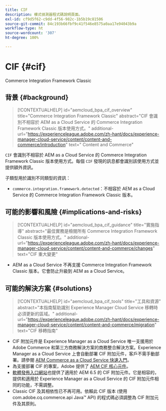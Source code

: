 ```yaml
---
title: CIF
description: 模式偵測器程式碼說明頁面。
exl-id: cf9d5f62-c9dd-4f56-982c-1b5b19c81506
source-git-commit: 84c193b66fbf9c41f546e8575a0aa17e94043b9a
workflow-type: ht
source-wordcount: '307'
ht-degree: 100%

---
```


# CIF {#cif}

Commerce Integration Framework Classic

## 背景 {#background}

>[!CONTEXTUALHELP]
>id="aemcloud_bpa_cif_overview"
>title="Commerce Integration Framework Classic"
>abstract="CIF 會識別不相容於 AEM as a Cloud Service 的 Commerce Integration Framework Classic 版本使用方式。"
>additional-url="https://experienceleague.adobe.com/zh-hant/docs/experience-manager-cloud-service/content/content-and-commerce/introduction" text=" Content and Commerce"

`CIF` 會識別不相容於 AEM as a Cloud Service 的 Commerce Integration Framework Classic 版本使用方式。每個 `CIF` 發現的訊息都會識別該使用方式並提供額外資訊。

子類型用於識別不同類型的資訊：

* `commerce.integration.framework.detected`：不相容於 AEM as a Cloud Service 的 Commerce Integration Framework Classic 版本。


## 可能的影響和風險 {#implications-and-risks}

>[!CONTEXTUALHELP]
>id="aemcloud_bpa_cif_guidance"
>title="實施指導"
>abstract="最佳實務是檢閱所有 Commerce Integration Framework Classic 版本使用方式。"
>additional-url="https://experienceleague.adobe.com/zh-hant/docs/experience-manager-cloud-service/content/content-and-commerce/changes" text="CIF 重大變更"

* AEM as a Cloud Service 不再支援 Commerce Integration Framework Classic 版本。它會防止升級到 AEM as a Cloud Service。

## 可能的解決方案 {#solutions}

>[!CONTEXTUALHELP]
>id="aemcloud_bpa_cif_tools"
>title="工具和資源"
>abstract="本指南幫助識別 Experience Manager Cloud Service 移轉時必須更新的區域。"
>additional-url="https://experienceleague.adobe.com/zh-hant/docs/experience-manager-cloud-service/content/content-and-commerce/migration" text="CIF 移轉指南"

* CIF 附加元件是 Experience Manager as a Cloud Service 唯一支援用於 Adobe Commerce 和第三方商務解決方案的商務整合解決方案。Experience Manager as a Cloud Service 上會自動部署 CIF 附加元件，客戶不需手動部署。請參閱 [AEM Commerce as a Cloud Service 快速入門](https://experienceleague.adobe.com/zh-hant/docs/experience-manager-cloud-service/content/content-and-commerce/storefront/getting-started)。
* 為支援部署 CIF 的專案，Adobe 提供了 [AEM CIF 核心元件](https://github.com/adobe/aem-core-cif-components)。
* [軟體發佈入口網站](https://experience.adobe.com/#/downloads/content/software-distribution/en/aem.html)也提供了適用於 AEM 6.5 的 CIF 附加元件。它是相容的，提供和適用於 Experience Manager as a Cloud Service 的 CIF 附加元件相同的功能，不需調整。
* Classic CIF 及其相依性已不再可用。依賴此 CIF 版本 (使用 com.adobe.cq.commerce.api Java™ API) 的程式碼必須調整為 CIF 附加元件及其原則。
